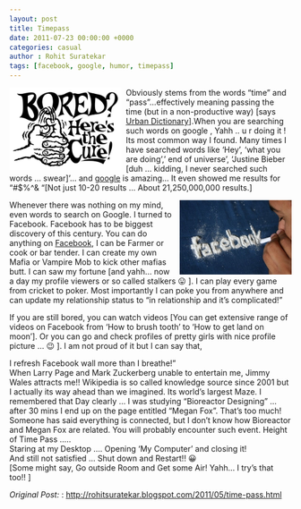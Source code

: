```yaml
---
layout: post
title: Timepass
date: 2011-07-23 00:00:00 +0000
categories: casual
author : Rohit Suratekar
tags: [facebook, google, humor, timepass]
---
```


<img src="/img/old/hf_bored8.png" alt="Timepass" style="margin-right:8px; width: 200px; max-width: 100%;float: left"/> 

Obviously stems from the words “time” and “pass”…effectively meaning passing the time (but in a non-productive way) [says <a href="http://www.urbandictionary.com/define.php?term=timepass" target="_blank">Urban Dictionary</a>].When you are searching such words on google , Yahh .. u r doing it ! Its most common way I found. Many times I have searched words like ‘Hey’, ‘what you are doing’,’ end of universe’, ‘Justine Bieber [duh … kidding, I never searched such words  … swear]’… and <a href="http://www.google.co.in/" target="_blank">google</a> is amazing… It even showed me results for “#$%^& “[Not just 10-20 results … About 21,250,000,000 results.]

<img src="/img/old/facebook-is-a-drug.jpg" alt="Facebook" style="margin-left:8px; width: 200px; max-width: 100%;float: right"/> 

Whenever there was nothing on my mind, even words to search on Google. I turned to Facebook. Facebook has to be biggest discovery of this century. You can do anything on <a href="http://www.facebook.com/" target="_blank">Facebook</a>, I can be Farmer or cook or bar tender.  I can create my own Mafia or Vampire Mob to kick other mafias butt. I can saw my fortune [and yahh… now a day my profile viewers or so called stalkers 😛 ]. I can play every game from cricket to poker. Most importantly I can poke you from anywhere and can update my relationship status to “in relationship and it’s complicated!”

If you are still bored, you can watch videos [You can get extensive range of videos on Facebook from ‘How to brush tooth’ to ‘How to get land on moon’]. Or you can go and check profiles of pretty girls with nice profile picture … 😉 ]. I am not proud of it but I can say that,

I refresh Facebook wall more than I breathe!”  
When Larry Page and Mark Zuckerberg unable to entertain me, Jimmy Wales attracts me!!
Wikipedia is so called knowledge source since 2001 but I actually its way ahead than we imagined. Its world’s largest Maze. I remembered that Day clearly … I was studying “Bioreactor Designing” … after 30 mins I end up on the page entitled “Megan Fox”. That’s too much! Someone has said everything is connected, but I don’t know how Bioreactor and Megan Fox are related.  You will probably encounter such event.
Height of Time Pass …..  
Staring at my Desktop …. Opening ‘My Computer’ and closing it!  
And still not satisfied … Shut down and Restart!! 😀  
[Some might say, Go outside Room and Get some Air! Yahh… I try’s that too!! ]  



_Original Post:_ : <a href="http://rohitsuratekar.blogspot.com/2011/05/time-pass.html"> http://rohitsuratekar.blogspot.com/2011/05/time-pass.html </a>